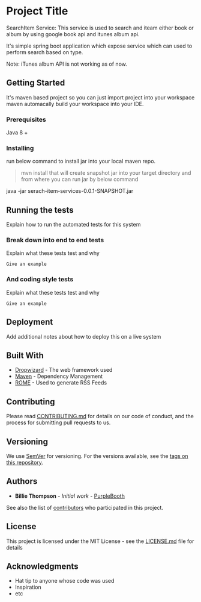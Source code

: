 # Project Title
SearchItem Service:
This service is used to search and iteam either book or album by using google book api and itunes album api.

It's simple spring boot application which expose service which can used to perform search based on type.

Note: iTunes album API is not working as of now.

## Getting Started

It's maven based project so you can just import project into your workspace  maven automacally build your workspace into your IDE.

### Prerequisites

Java 8 +

### Installing

run below command to install jar into your local maven repo.

>mvn install
that will create snapshot jar into your target directory and from where you can run jar by below command

java -jar serach-item-services-0.0.1-SNAPSHOT.jar



## Running the tests

Explain how to run the automated tests for this system

### Break down into end to end tests

Explain what these tests test and why

```
Give an example
```

### And coding style tests

Explain what these tests test and why

```
Give an example
```

## Deployment

Add additional notes about how to deploy this on a live system

## Built With

* [Dropwizard](http://www.dropwizard.io/1.0.2/docs/) - The web framework used
* [Maven](https://maven.apache.org/) - Dependency Management
* [ROME](https://rometools.github.io/rome/) - Used to generate RSS Feeds

## Contributing

Please read [CONTRIBUTING.md](https://gist.github.com/PurpleBooth/b24679402957c63ec426) for details on our code of conduct, and the process for submitting pull requests to us.

## Versioning

We use [SemVer](http://semver.org/) for versioning. For the versions available, see the [tags on this repository](https://github.com/your/project/tags). 

## Authors

* **Billie Thompson** - *Initial work* - [PurpleBooth](https://github.com/PurpleBooth)

See also the list of [contributors](https://github.com/your/project/contributors) who participated in this project.

## License

This project is licensed under the MIT License - see the [LICENSE.md](LICENSE.md) file for details

## Acknowledgments

* Hat tip to anyone whose code was used
* Inspiration
* etc

